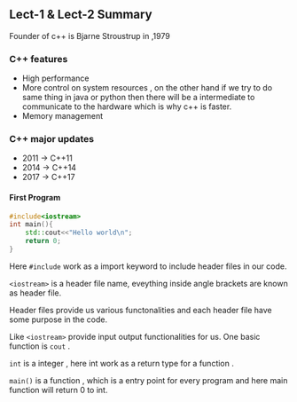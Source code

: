 ## Lect-1 & Lect-2 Summary
Founder of c++ is Bjarne Stroustrup in ,1979<br>
### C++ features
- High performance
- More control on system resources , on the other hand if we try to do same thing in java or python then 
there will be a intermediate to communicate to the hardware which is why c++ is faster.
- Memory management

### C++ major updates
- 2011 -> C++11
- 2014 -> C++14
- 2017 -> C++17

#### First Program
```c++
#include<iostream>
int main(){
    std::cout<<"Hello world\n";
    return 0;
}
```

Here `#include` work as a import keyword to include header files in our code.

`<iostream>` is a header file name, eveything inside angle brackets are known as header file.

Header files provide us various functonalities and each header file have some purpose in the code.

Like `<iostream>` provide input output functionalities for us. One basic function is `cout` .

`int` is a integer , here int work as a return type for a function . 

`main()` is a function , which is a entry point for every program and here main function will return 0 to int.
